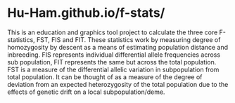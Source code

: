 # Hu-Ham.github.io/f-stats/
This is an education and graphics tool project to calculate the three core F-statistics, FST, FIS and FIT. These statistics work by measuring degree of homozygosity by descent as a means of estimating population distance and inbreeding. FIS represents individual differential allele frequencies across sub population, FIT represents the same but across the total population. FST is a measure of the differential allelic variation in subpopulation from total population. It can be thought of as a measure of the degree of deviation from an expected heterozygosity of the total population due to the effects of genetic drift on a local subpopulation/deme.
